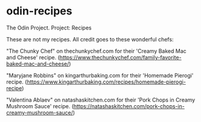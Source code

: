 # odin-recipes
The Odin Project. Project: Recipes

These are not my recipes. All credit goes to these wonderful chefs:

"The Chunky Chef" on thechunkychef.com for their 'Creamy Baked Mac and Cheese' recipe.
(https://www.thechunkychef.com/family-favorite-baked-mac-and-cheese/)

"Maryjane Robbins" on kingarthurbaking.com for their 'Homemade Pierogi' recipe.
(https://www.kingarthurbaking.com/recipes/homemade-pierogi-recipe)

"Valentina Ablaev" on natashaskitchen.com for their 'Pork Chops in Creamy Mushroom Sauce' recipe. 
(https://natashaskitchen.com/pork-chops-in-creamy-mushroom-sauce/)